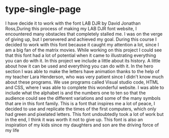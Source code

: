 # type-single-page
 I have decide it to work with the font LAB DJR by David Jonathan Ross,During this process of making my LAB DJR font website, I encountered many obstacles that completely stalled me. I was on the verge of giving up, but I persevered and achieved my goal. During this course I decided to work with this font because it caught my attention a lot, since I am a big fan of the matrix movies. While working on this project I could see that this font had a lot of potential when it came to illustrating everything you can do with it. In this project we include a little about its history. A little about how it can be used and everything you can do with it. In the hero section I was able to make the letters have animation thanks to the help of my teacher Lara Henderson, who was very patient since I didn't know much about these programs. We use programs called Visual studio code, HTML and CSS, where I was able to complete this wonderful website. I was able to include what the alphabet is and the numbers one to ten so that the audience could see the different variations and some of the many symbols that are in this font family. This is a font that inspires me a lot of peace, I decided to use and replicate the times of the first computers, which only had green and pixelated letters. This font undoubtedly took a lot of work but in the end, I think it was worth it not to give up. This font is also an inspiration of my kids since my daughters and son are the driving force of my life
